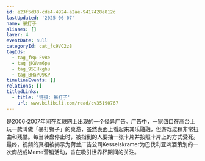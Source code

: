 ```yaml
---
id: e23f5d38-cde4-4924-a2ae-9417428e812c
lastUpdated: '2025-06-07'
name: 暴打子
aliases: []
layer: 4
eventDate: null
categoryId: cat_fc9VC2z8
tagIds:
  - tag_fRp-FvBe
  - tag_jKWvm6pa
  - tag_95IHkghu
  - tag_BHaPQ9KP
timelineEvents: []
relations: []
titledLinks:
  - title: '链接: 暴打子'
    url: www.bilibili.com/read/cv35190767
---
```

是2006-2007年间在互联网上出现的一个怪异广告。广告中，一家四口在高台上玩一款叫做「暴打狮子」的桌游，虽然表面上看起来其乐融融，但游戏过程非常扭曲和残酷。每当转盘停止时，被指到的人要抽一张卡片并按照卡片上的方式受死。最终，视频的真相被揭示为荷兰广告公司Kesselskramer为巴伐利亚啤酒策划的一次商战或Meme营销活动，旨在吸引世界杯期间的关注。
